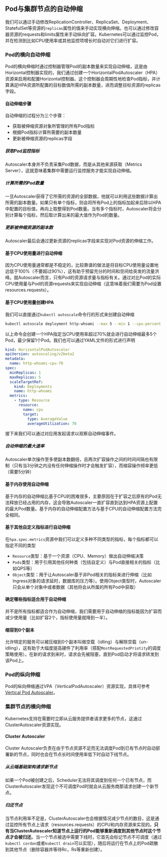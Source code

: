 Pod与集群节点的自动伸缩
-------------------------------------

我们可以通过手动修改ReplicationController、ReplicaSet、Deployment、StatefulSet等资源的`replicas`属性的值来手动实现横向伸缩。也可以通过修改容器资源的requests和limits属性来手动纵向扩容。Kubernetes可以通过监控Pod，并在检测到比如CPU使用率或其他监控项增长时自动对它们进行扩容。



### Pod的横向自动伸缩

Pod的横向伸缩时通过控制器管理Pod的副本数量来实现自动伸缩，这是由Horizontal控制器实现的，我们通过创建一个HorizontalPodAutoscaler（HPA）资源来启用和配置Horizontal控制器。这个控制器会周期性地检查Pod指标，并计算满足HPA资源所配置的目标数值所需的副本数量，进而调整目标资源的replicas字段。

#### 自动伸缩步骤

自动伸缩的过程分为三个步骤：

* 获取被伸缩资源对象所管理的所有Pod指标
* 根据Pod指标计算所需要的副本数量
* 更新被伸缩资源的replicas字段

##### 获取Pod监控指标

Autoscaler本身并不负责采集Pod数据，而是从其他来源获取（Metrics Server），这就意味着集群中需要运行监控服务才能实现自动伸缩。

##### 计算所需的Pod数量

一旦Autoscaler获得了它所需的资源的全部数据，他就可以利用这些数据计算出所需的副本数量。如果只有单个指标，则会将所有Pod上的指标加起来后除以HPA中配置的目标值，再向上取整得到Pod数量。当有多个指标时，Autoscaler将会分别计算每个指标，然后取计算出来的最大值作为Pod的数量。

##### 更新被伸缩资源的副本数

Autoscaler最后会通过更新资源的replicas字段来实现对Pod资源的伸缩工作。

#### 基于CPU使用量进行自动伸缩

因为CPU使用量通常都是不稳定的，比较靠谱的做法是将目标CPU使用量设置地远低于100%（不要超过90%），这有助于预留充分的时间和空间给突发的流量洪峰。就Autoscaler而言，只有Pod的资源请求量与指标有关。通过对比Pod的实际CPU使用量与Pod的资源requests来实现自动伸缩（这意味着我们需要为Pod设置resources.requests）。

#### 基于CPU使用量创建HPA

我们可以直接通过`kubectl autoscale`命令行的形式来创建自动伸缩

```bash
kubectl autoscale deployment http-whoami --max 5 --min 1 --cpu-percent 70
```

以上命令会创建一个HPA指定当CPU使用率超过70%就会进行自动伸缩最多5个Pod，最少保留1个Pod。我们也可以通过YAML文件的形式进行声明

```yaml
kind: HorizontalPodAutoscaler
apiVersion: autoscaling/v2beta2
metadata:
  name: http-whoami-cpu-70
spec:
  minReplicas: 1
  maxReplicas: 5
  scaleTargetRef:
    kind: Deployments
    name: http-whoami
  metrics:
    - type: Resource
      resource:
        name: cpu
        target:
          type: AverageValue
          averageUtilization: 70
```

接下来我们可以通过对应用发起请求以观察自动伸缩事件。

##### 自动伸缩的最大速率

Autoscaler单次操作至多使副本数翻倍，且两次扩容操作之间的时间间隔也有限制（只有当3分钟之内没有任何伸缩操作时才会触发扩容），而缩容操作频率更低（需要5分钟）

#### 基于内存使用自动伸缩

基于内存的自动伸缩比基于CPU的困难很多，主要原因在于扩容之后原有的Pod无法释放已经占用的内存，这会导致Autoscaler一直扩容直到达到HPA资源上配置的最大Pod数量。基于内存的自动伸缩配置方法与基于CPU的自动伸缩配置方法完全相同。

#### 基于其他自定义指标进行自动伸缩

在`hpa.spec.metrics`资源中我们可以定义多种不同类型的指标，每个指标都可以指定不同的类型

* `Resource`类型：基于一个资源（CPU、Memory）做出自动伸缩决策
* `Pods`类型：用于引用其他任何种类（包括自定义）与Pod直接相关的指标（比如QPS等）
* `Object`类型：用于让Autoscaler基于非Pod相关的指标来进行伸缩（比如Ingress对象的请求延时，数据库的压力等）。使用Object类型时，Autoscaler只会从单个对象中或者数据（其他将会从所属的所有Pod中获取）

#### 确定哪些指标适合用于自动伸缩

并不是所有指标都适合作为自动伸缩，我们需要用于自动伸缩的指标能因为扩容而减少使用量（比如扩容2个，指标使用量就降到一半）。

#### 缩容到0个副本

允许特定的服务可以被压缩到0个副本叫做空载（idling）与解除空载（un-idling），这有助于大幅度提高硬件了利用率（搭配`MostRequestedPriotity`的调度策略使用）。在新的请求到来时，请求会先被阻塞，直到Pod启动才将请求转发到该Pod上。



### Pod的纵向伸缩

Pod的纵向伸缩通过VPA（VerticalPodAutoscaler）资源实现，具体可参考[Vertical Pod Autoscaler](https://github.com/kubernetes/autoscaler/tree/master/vertical-pod-autoscaler)。



### 集群节点的横向伸缩

Kubernetes支持在需要时立即从云服务提供者请求更多的节点，这通过ClusterAutoscaler资源实现。

#### Cluster Autoscaler

Cluster Autoscaler负责在由于节点资源不足而无法调度Pod到已有节点时自动部署新的节点，同时也会在节点长时间使用率低下时自动下线节点。

##### 从云端基础架构请求新节点

如果一个Pod被创建之后，Scheduler无法将其调度到任何一个已有节点，而ClusterAutoscaler发现这个不可调度Pod时就会从云服务商那请求创建一个新节点。

##### 归还节点

当节点利用率不足是，ClusterAutoscaler也会根据情况减少节点的数目，这是通过监控所有节点上请求（resources.requests）的CPU和内存资源来实现的。**只有当ClusterAutoscaler知道节点上运行的Pod能够重新调度到其他节点时这个节点才会被归还**。当一个节点被选中需要下线时，它首先会标记节点不可调度（通过`kubectl cordon`或者`kubectl drain`可以实现），随后将运行在节点上的Pod疏散到其他节点（删除容器并等待Rc，Rs等重新创建）。
